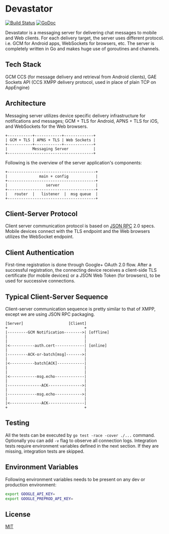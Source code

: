 Devastator
==========

[![Build Status](https://travis-ci.org/nbusy/devastator.svg?branch=master)](https://travis-ci.org/nbusy/devastator) [![GoDoc](https://godoc.org/github.com/nbusy/devastator?status.svg)](https://godoc.org/github.com/nbusy/devastator)

Devastator is a messaging server for delivering chat messages to mobile and Web clients. For each delivery target, the server uses different protocol. i.e. GCM for Android apps, WebSockets for browsers, etc. The server is completely written in Go and makes huge use of goroutines and channels.

Tech Stack
----------

GCM CCS (for message delivery and retrieval from Android clients), GAE Sockets API (CCS XMPP delivery protocol, used in place of plain TCP on AppEngine)

Architecture
------------

Messaging server utilizes device specific delivery infrastructure for notifications and messages; GCM + TLS for Android, APNS + TLS for iOS, and WebSockets for the Web browsers.

```
+-----------+------------+-------------+
| GCM + TLS | APNS + TLS | Web Sockets |
+-----------+------------+-------------+
|           Messaging Server           |
+--------------------------------------+
```

Following is the overview of the server application's components:

```
+---------------------------------------+
|              main + config            |
+---------------------------------------+
|                 server                |
+---------------------------------------+
|   router  |   listener  |  msg queue  |
+---------------------------------------+
```

Client-Server Protocol
----------------------

Client server communication protocol is based on [JSON RPC](http://www.jsonrpc.org/specification) 2.0 specs. Mobile devices connect with the TLS endpoint and the Web browsers utilizes the WebSocket endpoint.

Client Authentication
---------------------

First-time registration is done through Google+ OAuth 2.0 flow. After a successful registration, the connecting device receives a client-side TLS certificate (for mobile devices) or a JSON Web Token (for browsers), to be used for successive connections.

Typical Client-Server Sequence
------------------------------

Client-server communication sequence is pretty similar to that of XMPP, except we are using JSON RPC packaging.

```
[Server]                    [Client]
+                                  +
|---------GCM Notification-------->| [offline]
|                                  |
|                                  |
|<-----------auth.cert-------------| [online]
|                                  |
|---------ACK-or-batch[msg]------->|
|                                  |
|<-----------batch[ACK]------------|
|                                  |
|                                  |
|<------------msg.echo-------------|
|                                  |
|---------------ACK--------------->|
|                                  |
|-------------msg.echo------------>|
|                                  |
|<--------------ACK----------------|
+                                  +
```

Testing
-------

All the tests can be executed by `go test -race -cover ./...` command. Optionally you can add `-v` flag to observe all connection logs. Integration tests require environment variables defined in the next section. If they are missing, integration tests are skipped.

Environment Variables
---------------------

Following environment variables needs to be present on any dev or production environment:

```bash
export GOOGLE_API_KEY=
export GOOGLE_PREPROD_API_KEY=
```

License
-------

[MIT](LICENSE)
